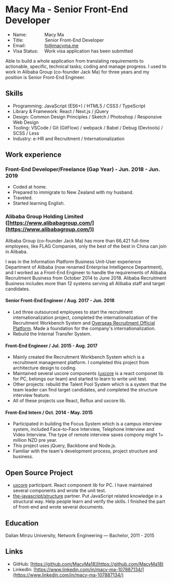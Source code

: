 # Macy Ma - Senior Front-End Developer

- Name: &nbsp;&nbsp;&nbsp;&nbsp;&nbsp;&nbsp;&nbsp;&nbsp;&nbsp;&nbsp;&nbsp;&nbsp;&nbsp;Macy Ma
- Title: &nbsp;&nbsp;&nbsp;&nbsp;&nbsp;&nbsp;&nbsp;&nbsp;&nbsp;&nbsp;&nbsp;&nbsp;&nbsp;&nbsp;&nbsp;&nbsp;Senior Front-End Developer
- Email: &nbsp;&nbsp;&nbsp;&nbsp;&nbsp;&nbsp;&nbsp;&nbsp;&nbsp;&nbsp;&nbsp;&nbsp;&nbsp;&nbsp;hi@macyma.me
- Visa Status: &nbsp;&nbsp;&nbsp;&nbsp;Work visa application has been submitted

Able to build a whole application from translating requirements to actionable, specific, technical tasks; coding and manage progress. I used to work in Alibaba Group (co-founder Jack Ma) for three years and my position is Senior Front-End Engineer.

## Skills

- Programming: JavaScript (ES6+) / HTML5 / CSS3 / TypeScript
- Library & Framework: React / Next.js / jQuery
- Design: Common Design Principles / Sketch / Photoshop / Responsive Web Design
- Tooling: VSCode / Git (GitFlow) / webpack / Babel / Debug (Devtools) / SCSS / Less
- Industry: e-HR and Recruitment / Internationalization

## Work experience

### Front-End Developer/Freelance (Gap Year) - Jun. 2018 - Jun. 2019

- Coded at home.
- Prepared to immigrate to New Zealand with my husband.
- Traveled.
- Started learning English.

### Alibaba Group Holding Limited ([https://www.alibabagroup.com/](https://www.alibabagroup.com/))

Alibaba Group (co-founder Jack Ma) has more than 66,421 full-time employees, like FLAG Companies, only the best of the best in China can join in Alibaba.

I was in the Information Platform Business Unit-User experience Department of Alibaba (now renamed Enterprise Intelligence Department), and I worked as a Front-End Engineer to handle the requirements of Alibaba Recruitment Business from October 2014 to June 2018. Alibaba Recruitment Business includes more than 12 systems serving all Alibaba staff and target candidates.

#### Senior Front-End Engineer / Aug. 2017 - Jun. 2018

- Led three outsourced employees to start the recruitment internationalization project, completed the internationalization of the Recruitment Workbench System and [Overseas Recruitment Official Platform](https://careers.alibaba.com/). Made a foundation for the company's internationalization.
- Rebuild the Internal Transfer System.

#### Front-End Engineer / Jul. 2015 - Aug. 2017

- Mainly created the Recruitment Workbench System which is a recruitment management platform. I completed this project from architecture design to coding.
- Maintained several uxcore components ([uxcore](https://github.com/uxcore) is a react componet lib for PC, belongs our team) and started to learn to write unit test.
- Other projects: rebuild the Talent Pool System which is a system that the team leader can find target candidates, and completed the structure interview feature.
- All of these projects use React, Reflux and uxcore lib.

#### Front-End Intern / Oct. 2014 - May. 2015

- Participated in building the Focus System which is a campus interview system, included Face-to-Face Interview, Telephone Interview and Video Interview. The type of remote interview saves compony might 1+ million NZD pre year.
- This project uses jQuery, Backbone and Node.js.
- Familiar with the team's development process, project structure and business.

## Open Source Project

- [uxcore](https://github.com/uxcore) participant. React component lib for PC. I have maintained several components and wrote the unit test.
- [the-javascript/structure](https://github.com/the-javascript/structure) partner. Put JavaScript related knowledge in a structural way. Help people learn and verify the skills. I finished the part of front-end and wrote several documents.

## Education

Dalian Minzu University, Network Engineering — Bachelor, 2011 - 2015

## Links

- GitHub: [https://github.com/MacyMa18](https://github.com/MacyMa18)
- LinkedIn: [https://www.linkedin.com/in/macy-ma-107887134/](https://www.linkedin.com/in/macy-ma-107887134/)

